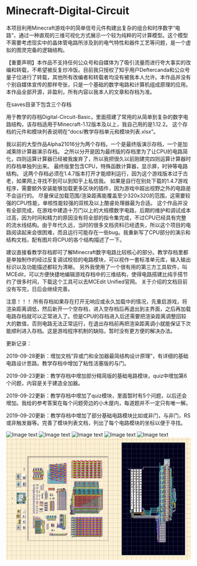 # Minecraft-Digital-Circuit

本项目利用Minecraft游戏中的简单信号元件构建出复杂的组合和时序数字“电路”，通过一种直观的三维可视化方式展示一个较为纯粹的可计算模型。这个模型不需要考虑现实中的晶体管电路所涉及到的电气特性和器件工艺等问题，是一个虚拟的图灵完备的逻辑结构。

【重要声明】本作品不支持任何公众号和自媒体为了吸引流量而进行夸大事实的改编和转载，不希望被反复炒冷饭。目前我只授权了知乎用户Deftercanda和公众号量子位进行了转载，其他所有改编者和转载者均没有被我本人允许。本作品并没有个别自媒体宣传的那样夸张，只是一个基础的数字电路和计算机组成原理的应用。本作品全部开源，非盈利，所有内容以我本人的文章和存档为准。

在saves目录下包含三个存档

用于教学的存档Digital-Circuit-Basic，里面搭建了常用的从简单到复杂的数字电路结构，该存档适用于Minecraft-1.12版本及以上，我自己用的是1.12.2。
这个存档的元件和模块列表说明在“docs/教学存档单元和模块列表.xlsx”。

我以前的大型作品Alpha21016分为两个存档，一个是最终版演示存档，一个是加减乘除计算器演示存档。
之所以分开是因为最终版的存档里为了让CPU的电路简化，四则运算计算器已经被我废弃了，所以我把很久以前刚建完四则运算计算器时的存档单独列出来。
最终版里包含CPU，特殊函数计算器，显示屏，时钟等电路结构。
这两个存档必须在1.4.7版本打开才能顺利运行，因为这个游戏版本过于古老，如果网上寻找不到可以到知乎上私信我。
如果是自行在别处下载的1.4.7游戏程序，需要额外安装能够加载更多区块的插件，因为游戏中超出视野之外的电路是不会运行的。
尽量保证加载范围/渲染距离能覆盖至少320x320的范围，这需要较强的CPU性能，单核性能较强的双核及以上酷睿处理器最为合适。
这个作品并没有全部完成，在游戏中建造十万门以上的大规模数字电路，后期的维护和调试成本过高，因为时间和精力的原因没有将全部的指令集完成，不过CPU已经具有完整的流水线结构。由于年代久远，当时的很多文档资料已经遗失，所以这个项目的电路阅读起来会很困难，而且运行可能存在一些bug。我重新写了CPU部分的演示和结构文档，配有图片将CPU的各个结构描述了一下。

建议直接看教学存档即可了解Minecraft数字电路比较核心的部分。教学存档里都是单独制作的经过反复调试校验的电路模块，可以视作一套标准单元库，输入输出标识以及功能描述都较为清晰。
另外我使用了一个很有用的第三方工具软件，叫MCEdit，可以方便快捷地编辑游戏存档中的三维结构，使得电路搭建比纯手搭节约了很多时间，下载这个工具可以去MCEdit Unified官网。
关于介绍的文档目前没有写完，日后会继续完善。

注意！！！
所有存档如果存在打开无响应或永久加载中的情况，先重启游戏，将渲染距离调低，然后新开一个空存档，进入空存档后再退出到主界面，之后再加载电路存档就可以正常进入了。但是CPU的存档进入后还需要把渲染距离调整回较大的数值，否则电路无法正常运行，在退出存档前再把渲染距离调小就能保证下次能顺利进入存档。这是游戏程序机制的缺陷，暂时没有更方便的解决办法。

更新记录：

2019-09-28更新：增加文档“异或门和全加器最简结构设计原理”，有详细的基础电路设计思路。教学存档中增加了粘性活塞版的与门。

2019-09-23更新：教学存档中增加部分精简版的基础电路模块，quiz中增加第6个问题，内容是关于建造全加器。

2019-09-22更新：教学存档中增加了quiz模块，里面暂时有5个问题，以后还会增加。我给的参考答案在每个问题旁边的小木屋内，每道题并不一定只有唯一解。

2019-09-20更新：教学存档中增加了部分基础电路模块比如或非门，与非门，RS或非触发器等。完善了模块列表文档，列出了每个电路模块的坐标以便于寻找。

![Image text](https://github.com/Alpha21016/Minecraft-Digital-Circuit/blob/master/images/Alpha21016/view02.jpg)
![Image text](https://github.com/Alpha21016/Minecraft-Digital-Circuit/blob/master/images/Alpha21016/view03.jpg)
![Image text](https://github.com/Alpha21016/Minecraft-Digital-Circuit/blob/master/images/Basic/view01.jpg)
![Image text](https://github.com/Alpha21016/Minecraft-Digital-Circuit/blob/master/images/Basic/view02.jpg)
![Image text](https://github.com/Alpha21016/Minecraft-Digital-Circuit/blob/master/images/Basic/adder.jpg)
![Image text](https://github.com/Alpha21016/Minecraft-Digital-Circuit/blob/master/images/Basic/map.png)

